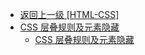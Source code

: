 - [返回上一级 [HTML-CSS]](doc/front-end/HTML-CSS/)
- [CSS 层叠规则及元素隐藏](doc/front-end/HTML-CSS/CSS层叠规则及元素隐藏/)
  - [CSS 层叠规则及元素隐藏](doc/front-end/HTML-CSS/CSS层叠规则及元素隐藏/CSS层叠规则及元素隐藏.md)

